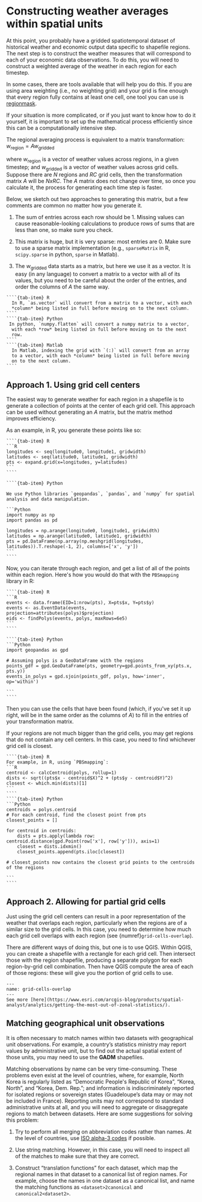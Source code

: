 # Constructing weather averages within spatial units
 
At this point, you probably have a gridded spatiotemporal dataset of historical weather and economic output data specific to shapefile regions. The next step is to construct the weather measures that will correspond to each of your economic data observations. To do this, you will need to construct a weighted average of the weather in each region for each timestep.
 
In some cases, there are tools available that will help you do this. If you are using area weighting (i.e., no weighting grid) and your grid is fine enough that every region fully contains at least one cell, one tool you can use is
[regionmask](http://www.matteodefelice.name/post/aggregating-gridded-data/).
 
If your situation is more complicated, or if you just want to know how to do it yourself, it is important to set up the mathematical process efficiently since this can be a computationally intensive step.
 
The regional averaging process is equivalent to a matrix transformation: 
$w_\text{region} = A w_\text{gridded}$
 
where $w_\text{region}$ is a vector of weather values across
regions, in a given timestep; and $w_\text{gridded}$ is a vector of
weather values across grid cells. Suppose there are $N$ regions and
$R C$ grid cells, then the transformation matrix $A$ will be $N x
R C$. The $A$ matrix does not change over time, so once you
calculate it, the process for generating each time step is faster.
 
Below, we sketch out two approaches to generating this matrix, but a few comments are common no matter how you generate it.
 
1. The sum of entries across each row should be 1. Missing values can
  cause reasonable-looking calculations to produce rows of sums that are
  less than one, so make sure you check.
 
2. This matrix is huge, but it is very sparse: most entries
  are 0. Make sure to use a sparse matrix implementation (e.g.,
  `sparseMatrix` in R, `scipy.sparse` in python, `sparse` in Matlab).
 
3. The $w_\text{gridded}$ data starts as a matrix, but here we use
  it as a vector. It is easy (in any language) to convert a matrix
  to a vector with all of its values, but you need to be careful
  about the order of the entries, and order the columns of $A$ the
  same way.
 
`````{tab-set}
````{tab-item} R
  In R, `as.vector` will convert from a matrix to a vector, with each
  *column* being listed in full before moving on to the next column.
````
````{tab-item} Python
 In python, `numpy.flatten` will convert a numpy matrix to a vector,
  with each *row* being listed in full before moving on to the next
  row.
````
````{tab-item} Matlab
  In Matlab, indexing the grid with `(:)` will convert from an array
  to a vector, with each *column* being listed in full before moving
  on to the next column.
````
`````

## Approach 1. Using grid cell centers
 
The easiest way to generate weather for each region in a shapefile is
to generate a collection of points at the center of each grid
cell. This approach can be used without generating an $A$ matrix,
but the matrix method improves efficiency.
 
As an example, in R, you generate these points like so:

`````{tab-set}
````{tab-item} R
```R
longitudes <- seq(longitude0, longitude1, gridwidth)
latitudes <- seq(latitude0, latitude1, gridwidth)
pts <- expand.grid(x=longitudes, y=latitudes)
```
````

````{tab-item} Python

We use Python libraries `geopandas`, `pandas`, and `numpy` for spatial 
analysis and data manipulation.

```Python
import numpy as np
import pandas as pd

longitudes = np.arange(longitude0, longitude1, gridwidth)
latitudes = np.arange(latitude0, latitude1, gridwidth)
pts = pd.DataFrame(np.array(np.meshgrid(longitudes, latitudes)).T.reshape(-1, 2), columns=['x', 'y'])
```
````
`````
 
Now, you can iterate through each region, and get a list of all of the
points within each region. Here's how you would do that with the
`PBSmapping` library in R:

`````{tab-set}
````{tab-item} R
```R
events <- data.frame(EID=1:nrow(pts), X=pts$x, Y=pts$y)
events <- as.EventData(events, projection=attributes(polys)$projection)
eids <- findPolys(events, polys, maxRows=6e5)
```
````

````{tab-item} Python
```Python
import geopandas as gpd

# Assuming polys is a GeoDataFrame with the regions
points_gdf = gpd.GeoDataFrame(pts, geometry=gpd.points_from_xy(pts.x, pts.y))
events_in_polys = gpd.sjoin(points_gdf, polys, how='inner', op='within')

```
````
`````

Then you can use the cells that have been found (which, if you've set it up right, will be in the same order as the columns of $A$) to fill in the entries of your transformation matrix.
 
If your regions are not much bigger than the grid cells, you may get
regions that do not contain any cell centers. In this case, you need
to find whichever grid cell is closest. 

`````{tab-set}
````{tab-item} R
For example, in R, using `PBSmapping`:
```R
centroid <- calcCentroid(polys, rollup=1)
dists <- sqrt((pts$x - centroid$X)^2 + (pts$y - centroid$Y)^2)
closest <- which.min(dists)[1]
```
````
````{tab-item} Python
```Python
centroids = polys.centroid
# For each centroid, find the closest point from pts
closest_points = []

for centroid in centroids:
    dists = pts.apply(lambda row: centroid.distance(gpd.Point(row['x'], row['y'])), axis=1)
    closest = dists.idxmin()
    closest_points.append(pts.iloc[closest])

# closest_points now contains the closest grid points to the centroids of the regions

```
````
`````
 
## Approach 2. Allowing for partial grid cells
 
Just using the grid cell centers can result in a poor representation
of the weather that overlaps each region, particularly when the
regions are of a similar size to the grid cells. In this case, you
need to determine how much each grid cell overlaps with each region (see {numref}`grid-cells-overlap`).
 
There are different ways of doing this, but one is to use QGIS.
Within QGIS, you can create a shapefile with a rectangle for each grid
cell. Then intersect those with the region shapefile, producing a
separate polygon for each region-by-grid cell combination. Then have
QGIS compute the area of each of those regions: these will give you
the portion of grid cells to use.


```{figure} https://www.esri.com/arcgis-blog/wp-content/uploads/2019/06/pic4.png
---
name: grid-cells-overlap
---
See more [here](https://www.esri.com/arcgis-blog/products/spatial-analyst/analytics/getting-the-most-out-of-zonal-statistics/).
```

## Matching geographical unit observations
 
It is often necessary to match names within two datasets with geographical unit observations. For example, a country’s statistics ministry may report values by administrative unit, but to find out the actual spatial extent of those units, you may need to use the **GADM** shapefiles.
 
Matching observations by name can be very time-consuming. These problems even exist at the level of countries, where, for example, North Korea is regularly listed as “Democratic People's Republic of Korea”, “Korea, North”, and “Korea, Dem. Rep.”; and information is indiscriminately reported for isolated regions or sovereign states (Guadeloupe’s data may or may not be included in France). Reporting units may not correspond to standard administrative units at all, and you will need to aggregate or disaggregate regions to match between datasets. Here are some suggestions for solving this problem:
 
1. Try to perform all merging on abbreviation codes rather than names. At the level of countries, use [ISO alpha-3 codes](https://www.nationsonline.org/oneworld/country_code_list.htm) if possible.
 
2. Use string matching. However, in this case, you will need to inspect all of the matches to make sure that they are correct.
 
3. Construct “translation functions” for each dataset, which map the regional names in that dataset to a canonical list of region names. For example, choose the names in one dataset as a canonical list, and name the matching functions as `<dataset>2canonical` and `canonical2<dataset2>`.